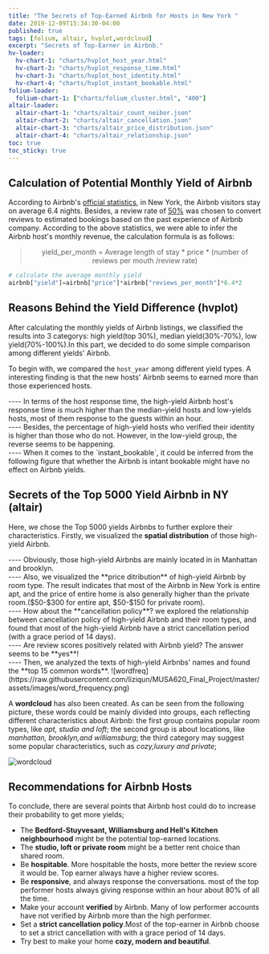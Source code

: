 ```yaml
---
title: "The Secrets of Top-Earned Airbnb for Hosts in New York "
date: 2019-12-09T15:34:30-04:00
published: true
tags: [folium, altair, hvplot,wordcloud]
excerpt: "Secrets of Top-Earner in Airbnb."
hv-loader:
  hv-chart-1: "charts/hvplot_host_year.html"
  hv-chart-2: "charts/hvplot_response_time.html"
  hv-chart-3: "charts/hvplot_host_identity.html"
  hv-chart-4: "charts/hvplot_instant_bookable.html"
folium-loader:
  folium-chart-1: ["charts/folium_cluster.html", "400"]
altair-loader:
  altair-chart-1: "charts/altair_count_neibor.json"
  altair-chart-2: "charts/altair_cancellation.json"
  altair-chart-3: "charts/altair_price_distribution.json"
  altair-chart-4: "charts/altair_relationship.json"
toc: true
toc_sticky: true
---
```


## Calculation of Potential Monthly Yield of Airbnb
According to Airbnb's [official statistics](https://blog.atairbnb.com/economic-impact-airbnb/), in New York, the Airbnb visitors stay on average 6.4 nights. Besides, a review rate of [50%](http://insideairbnb.com/about.html) was chosen to convert reviews to estimated bookings based on the past experience of Airbnb company. According to the above statistics, we were able to infer the Airbnb host's monthly revenue, the calculation formula is as follows:

> <p align="center"> yield_per_month = Average length of stay * price * (number of reviews per mouth /review rate) </p>

```python
# calculate the average monthly yield
airbnb["yield"]=airbnb["price"]*airbnb["reviews_per_month"]*6.4*2
```

## Reasons Behind the Yield Difference (hvplot)  
After calculating the monthly yields of Airbnb listings, we classified the results into 3 categorys: high yield(top 30%), median yield(30%-70%), low yield(70%-100%).In this part, we decided to do some simple comparison among different yields' Airbnb.

To begin with, we compared the `host_year` among different yield types. A interesting finding is that the new hosts' Airbnb seems to earned more than those experienced hosts.
<div id="hv-chart-1"></div>  
---- 
In terms of the host response time, the high-yield Airbnb host's response time is much higher than the median-yield hosts and low-yields hosts, most of them response to the guests within an hour.
<div id="hv-chart-2"></div> 
---- 
Besides, the percentage of high-yield hosts who verified their identity is higher than those who do not. However, in the low-yield group, the reverse seems to be happening.
<div id="hv-chart-3"></div> 
----  
When it comes to the `instant_bookable`, it could be inferred from the following figure that whether the Airbnb is intant bookable might have no effect on Airbnb yields. 
<div id="hv-chart-4"></div>

   
## Secrets of the Top 5000 Yield Airbnb in NY (altair)
Here, we chose the Top 5000 yields Airbnbs to further explore their characteristics. Firstly, we visualized the **spatial distribution** of those high-yield Airbnb. 
<div id="folium-chart-1"></div>    
----  
Obviously, those high-yield Airbnbs are mainly located in in Manhattan and brooklyn.
<div id="altair-chart-1"></div>    
----  
Also, we visualized the **price ditribution** of high-yield Airbnb by room type. The result indicates that most of the Airbnb in New York is entire apt, and the price of entire home is also generally higher than the private room.($50-$300 for entire apt, $50-$150 for private room).
<div id="altair-chart-3"></div>  
----  
How about the **cancellation policy**? we explored the relationship between cancellation policy of high-yield Airbnb and their room types, and found that most of the high-yield Airbnb have a strict cancellation period (with a grace period of 14 days).
<div id="altair-chart-2"></div>  
----  
Are review scores positively related with Airbnb yield? The answer seems to be **yes**!  
<div id="altair-chart-4"></div>  
----  
Then, we analyzed the texts of high-yield Airbnbs' names and found the **top 15 common words**.
![wordfreq](https://raw.githubusercontent.com/liziqun/MUSA620_Final_Project/master/assets/images/word_frequency.png)
    
A **wordcloud** has also been created. As can be seen from the following picture, these words could be mainly divided into groups, each reflecting different characteristics about Airbnb:  the first group contains popular room types, like *apt, studio and loft*; the second group is about locations, like *manhattan, brooklyn,and williamsburg*; the third category may suggest some popular characteristics, such as *cozy,luxury and private*;   
    
![wordcloud](https://raw.githubusercontent.com/liziqun/MUSA620_Final_Project/master/assets/images/wordcloud.png)

## Recommendations for Airbnb Hosts
To conclude, there are several points that Airbnb host could do to increase their probability to get more yields;
- The **Bedford-Stuyvesant, Williamsburg and Hell's Kitchen neighbourhood** might be the potential top-earned locations.
- The **studio, loft or private room** might be a better rent choice than shared room.
- Be **hospitable**. More hospitable the hosts, more better the review score it would be. Top earner always have a higher review scores.
- Be **responsive**, and always response the conversations. most of the top performer hosts always giving response within an hour about 80% of all the time.
- Make your account **verified** by Airbnb. Many of low performer accounts have not verified by Airbnb more than the high performer.
- Set a **strict cancellation policy**.Most of the top-earner in Airbnb choose to set a strict cancellation with with a grace period of 14 days.
- Try best to make your home **cozy, modern and beautiful**.

